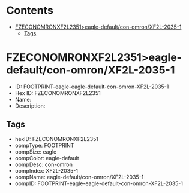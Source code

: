 



Contents
========

* [FZECONOMRONXF2L2351>eagle-default/con-omron/XF2L-2035-1](#fzeconomronxf2l2351eagle-defaultcon-omronxf2l-2035-1)
	* [Tags](#tags)

# FZECONOMRONXF2L2351>eagle-default/con-omron/XF2L-2035-1

- ID: FOOTPRINT-eagle-eagle-default-con-omron-XF2L-2035-1
- Hex ID: FZECONOMRONXF2L2351
- Name: 
- Description: 

## Tags

- hexID: FZECONOMRONXF2L2351
- oompType: FOOTPRINT
- oompSize: eagle
- oompColor: eagle-default
- oompDesc: con-omron
- oompIndex: XF2L-2035-1
- oompName: eagle-default/con-omron/XF2L-2035-1
- oompID: FOOTPRINT-eagle-eagle-default-con-omron-XF2L-2035-1

